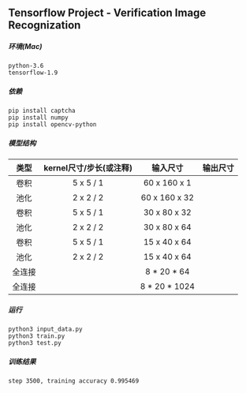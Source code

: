 ## Tensorflow Project - Verification Image Recognization

##### 环境(Mac)
	
	python-3.6
	tensorflow-1.9

##### 依赖

	pip install captcha
	pip install numpy
	pip install opencv-python
	

##### 模型结构
|类型|kernel尺寸/步长(或注释)|输入尺寸|输出尺寸|
|:---:|:---:|:---:|:---:|
|卷积|5 x 5 / 1|60 x 160 x 1|
|池化|2 x 2 / 2|60 x 160 x 32|
|卷积|5 x 5 / 1|30 x 80 x 32|
|池化|2 x 2 / 2|30 x 80 x 64|
|卷积|5 x 5 / 1|15 x 40 x 64|
|池化|2 x 2 / 2|15 x 40 x 64|
|全连接||8 * 20 * 64|
|全连接||8 * 20 * 1024|

##### 运行

	python3 input_data.py
	python3 train.py
	python3 test.py
	
##### 训练结果

	step 3500, training accuracy 0.995469 
